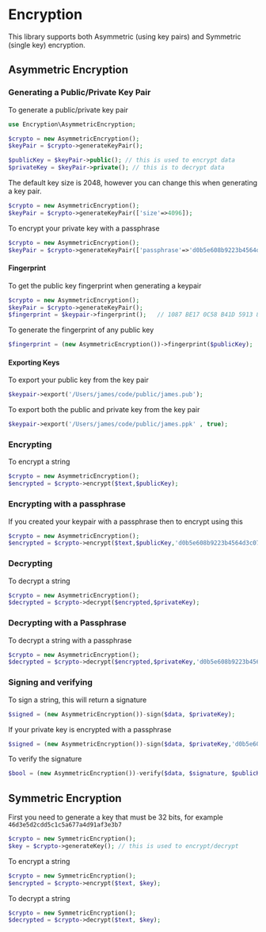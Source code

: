 # Encryption

This library supports both Asymmetric (using key pairs) and Symmetric (single key) encryption. 

## Asymmetric Encryption

### Generating a Public/Private Key Pair

To generate a public/private key pair

```php
use Encryption\AsymmetricEncryption;

$crypto = new AsymmetricEncryption();
$keyPair = $crypto->generateKeyPair();

$publicKey = $keyPair->public(); // this is used to encrypt data
$privateKey = $keyPair->private(); // this is to decrypt data
```

The default key size is 2048, however you can change this when generating a key pair.

```php
$crypto = new AsymmetricEncryption();
$keyPair = $crypto->generateKeyPair(['size'=>4096]);
```

To encrypt your private key with a passphrase

```php
$crypto = new AsymmetricEncryption();
$keyPair = $crypto->generateKeyPair(['passphrase'=>'d0b5e608b9223b4564d3c075c1b97906']);
```

#### Fingerprint

To get the public key fingerprint when generating a keypair

```php
$crypto = new AsymmetricEncryption();
$keyPair = $crypto->generateKeyPair();
$fingerprint = $keypair->fingerprint();   // 1087 BE17 0C58 B41D 5913 8C8E CFE7 B696 6111 4AAB
```

To generate the fingerprint of any public key 

```php
$fingerprint = (new AsymmetricEncryption())->fingerprint($publicKey);
```

#### Exporting Keys

To export your public key from the key pair

```php
$keypair->export('/Users/james/code/public/james.pub');
```

To export both the public and private key from the key pair

```php
$keypair->export('/Users/james/code/public/james.ppk' , true);
```

### Encrypting

To encrypt a string

```php
$crypto = new AsymmetricEncryption();
$encrypted = $crypto->encrypt($text,$publicKey);
```

### Encrypting with a passphrase

If you created your keypair with a passphrase then to encrypt using this 

```php
$crypto = new AsymmetricEncryption();
$encrypted = $crypto->encrypt($text,$publicKey,'d0b5e608b9223b4564d3c075c1b97906');
```

### Decrypting

To decrypt a string

```php
$crypto = new AsymmetricEncryption();
$decrypted = $crypto->decrypt($encrypted,$privateKey);
```

### Decrypting with a Passphrase

To decrypt a string with a passphrase

```php
$crypto = new AsymmetricEncryption();
$decrypted = $crypto->decrypt($encrypted,$privateKey,'d0b5e608b9223b4564d3c075c1b97906');
```

### Signing and verifying

To sign a string, this will return a signature

```php
$signed = (new AsymmetricEncryption())-sign($data, $privateKey);
```

If your private key is encrypted with a passphrase

```php
$signed = (new AsymmetricEncryption())-sign($data, $privateKey,'d0b5e608b9223b4564d3c075c1b97906');
```

To verify the signature

```php
$bool = (new AsymmetricEncryption())-verify($data, $signature, $publicKey);
```

## Symmetric Encryption

First you need to generate a key that must be 32 bits, for example `46d3e5d2cdd5c1c5a677a4d91af3e3b7`

```php
$crypto = new SymmetricEncryption();
$key = $crypto->generateKey(); // this is used to encrypt/decrypt
```

To encrypt a string

```php
$crypto = new SymmetricEncryption();
$encrypted = $crypto->encrypt($text, $key);
```

To decrypt a string

```php
$crypto = new SymmetricEncryption();
$decrypted = $crypto->decrypt($text, $key);
```


